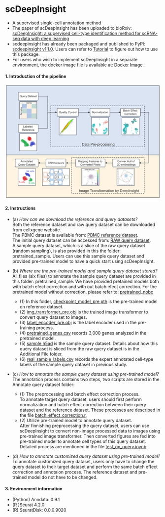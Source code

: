 # scDeepInsight
- A supervised single-cell annotation method
- The paper of scDeepInsight has been uploaded to bioRxiv: [scDeepInsight: a supervised cell-type identification method for scRNA-seq data with deep learning](https://www.biorxiv.org/content/10.1101/2023.03.09.531861v1)
- scdeepinsight has already been packaged and published to PyPI: [scdeepinsight v1.1.0](https://pypi.org/project/scdeepinsight/). Users can refer to [Tutorial](https://github.com/shangruJia/scDeepInsight/blob/main/Tutorial.ipynb) to figure out how to use this package.
- For users who wish to implement scDeepInsight in a separate environment, the docker image file is available at: [Docker Image](https://hub.docker.com/r/shangrujia/scdeepinsight).

#### **1. Introduction of the pipeline**
![](https://github.com/shangruJia/scDeepInsight-additional/blob/main/Figures/workflow.png)

#### **2. Instructions**
- (a) *How can we download the reference and query datasets?*
<br> Both the reference dataset and raw query dataset can be downloaded from cellxgene website.
<br> The PBMC dataset is available from: [PBMC reference dataset](https://cellxgene.cziscience.com/collections/b0cf0afa-ec40-4d65-b570-ed4ceacc6813). 
<br> The initial query dataset can be accessed from: [RAW query dataset](https://cellxgene.cziscience.com/collections/dde06e0f-ab3b-46be-96a2-a8082383c4a1).
<br> A sample query dataset, which is a slice of the raw query dataset (random sampling), is also provided in this the folder: pretrained_sample. Users can use this sample query dataset and provided pre-trained model to have a quick start using scDeepInsight.
 
- (b) *Where are the pre-trained model and sample query dataset stored?*
<br> All files (six files) to annotate the sample query dataset are provided in this folder: pretrained_sample. We have provided pretained models both with batch efect correction and with out batch efect correction. For the pretrained model without correction, please refer to: [pretrained_nobc](https://github.com/shangruJia/scDeepInsight/blob/main/pretrained_files/pretrained_nobc/checkpoint_model_pre.pth)
  - (1) In this folder, [checkpoint_model_pre.pth](https://github.com/shangruJia/scDeepInsight/tree/main/pretrained_files/pretrained_withbc/checkpoint_model_pre.pth) is the pre-trained model on reference dataset. 
  - (2) [img_transformer_pre.obj](https://github.com/shangruJia/scDeepInsight/tree/main/pretrained_files/pretrained_withbc/img_transformer_pre.obj) is the trained image transformer to convert query dataset to images.
  - (3) [label_encoder_pre.obj](https://github.com/shangruJia/scDeepInsight/tree/main/pretrained_files/pretrained_withbc/label_encoder_pre.obj) is the label encoder used in the pre-training process.
  - (4) [pretrained_genes.csv](https://github.com/shangruJia/scDeepInsight/tree/main/pretrained_files/pretrained_withbc/pretrained_genes.csv) records 3,000 genes analyzed in the pretrained model.
  - (5) [sample.h5ad](https://github.com/shangruJia/scDeepInsight/blob/main/sample_dataset/sample.h5ad) is the sample query dataset. Details about how this query dataset is sliced from the raw query dataset is in the Additional File folder.
  - (6) [real_sample_labels.csv](https://github.com/shangruJia/scDeepInsight/blob/main/sample_dataset/real_sample_labels.csv) records the expert annotated cell-type labels of the sample query dataset in previous study.

- (c) *How to annotate the sample query dataset using pre-trained model?*
<br> The annotation process contains two steps, two scripts are stored in the Annotate query dataset folder:
  - (1) The preprocessing and batch effect correction process.
<br>  To annotate target query dataset, users should first perform normalization and batch effect correction between their query dataset and the reference dataset. These processes are described in the file [batch_effect_correction.r](https://github.com/shangruJia/scDeepInsight/blob/main/annotate_query_dataset/scDeepInsight/batch_effect_correction.r),
  - (2) Utilize pre-trained model to annotate query dataset. 
<br> After finnishing preprocessing the query dataset, users can use scDeepInsight to convert non-image processed data to images using pre-trained image transformer. Then converted figures are fed into pre-trained model to annotate cell types of this query dataset. Detailed process are mentioned in the file [test_on_query.ipynb](https://github.com/shangruJia/scDeepInsight/blob/main/annotate_query_dataset/scDeepInsight/test_on_query.ipynb). 

- (d) *How to annotate customized query dataset using pre-trained model?*
<br> To annotate customized query dataset, users only have to change the query dataset to their target dataset and perform the same batch effect correction and annotaion process. The reference dataset and pre-trained model do not have to be changed.

#### **3. Environment information**
- (Python) Anndata: 0.9.1
- (R )Seurat 4.2.0
- (R) SeuratDisk: 0.0.0.9020

